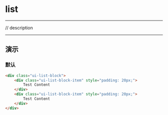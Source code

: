 # list

---

// description

---

## 演示

<link type="text/css" rel="stylesheet" media="screen" href="src/list.css">

### 默认

````html
<div class="ui-list-block">
    <div class="ui-list-block-item" style="padding: 20px;">
        Test Content
    </div>
    <div class="ui-list-block-item" style="padding: 20px;">
        Test Content
    </div>
</div>
````